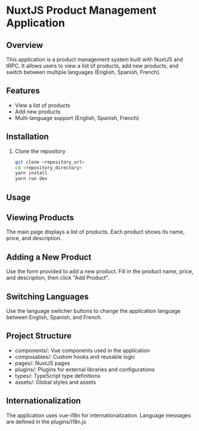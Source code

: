 # NuxtJS Product Management Application

## Overview

This application is a product management system built with NuxtJS and tRPC. It allows users to view a list of products, add new products, and switch between multiple languages (English, Spanish, French).

## Features

- View a list of products
- Add new products
- Multi-language support (English, Spanish, French)

## Installation

1. Clone the repository
   ```bash
   git clone <repository_url>
   cd <repository_directory>
   yarn install
   yarn run dev
   ```

## Usage

## Viewing Products

The main page displays a list of products. Each product shows its name, price, and description.

## Adding a New Product

Use the form provided to add a new product. Fill in the product name, price, and description, then click "Add Product".

## Switching Languages

Use the language switcher buttons to change the application language between English, Spanish, and French.

## Project Structure

- components/: Vue components used in the application
- composables/: Custom hooks and reusable logic
- pages/: NuxtJS pages
- plugins/: Plugins for external libraries and configurations
- types/: TypeScript type definitions
- assets/: Global styles and assets

## Internationalization

The application uses vue-i18n for internationalization. Language messages are defined in the plugins/i18n.js

